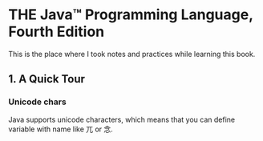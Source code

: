 #   THE Java™ Programming Language, Fourth Edition
This is the place where I took notes and practices while learning this book.

##  1. A Quick Tour
### Unicode chars
Java supports unicode characters, which means that you can define variable with name like 兀 or 念.




